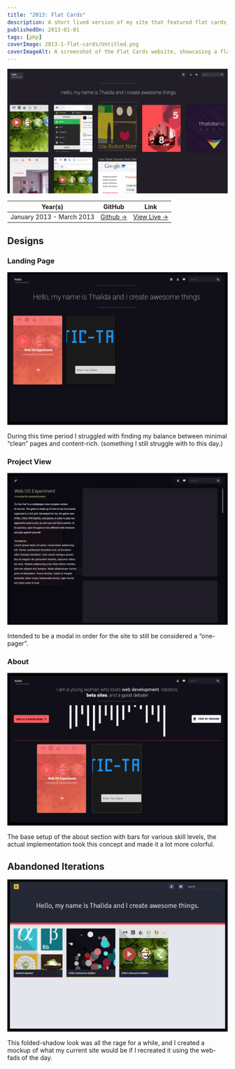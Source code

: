 ```yaml
---
title: "2013: Flat Cards"
description: A short lived version of my site that featured flat cards, because that's all the rage
publishedOn: 2013-01-01
tags: [php]
coverImage: 2013-1-flat-cards/Untitled.png
coverImageAlt: A screenshot of the Flat Cards website, showcasing a flat card design with a clean, minimal aesthetic.
---
```


![Untitled](2013-1-flat-cards/Untitled.png)

| **Year(s)** | **GitHub** | **Link** |
| ----------- | --------- | -------- |
| January 2013 - March 2013 | [Github →](https://github.com/thalida/thalida.com/tree/v-2013-1) | [View Live →](https://2013-1.v.thalida.com) |


## Designs


### Landing Page

![Untitled](2013-1-flat-cards/Untitled%201.png)

During this time period I struggled with finding my balance between minimal “clean” pages and content-rich.
(something I still struggle with to this day.)


### Project View

![Untitled](2013-1-flat-cards/Untitled%202.png)

Intended to be a modal in order for the site to still be considered a “one-pager”.


### About

![Untitled](2013-1-flat-cards/Untitled%203.png)

The base setup of the about section with bars for various skill levels, the actual implementation
took this concept and made it a lot more colorful.


## Abandoned Iterations

![Untitled](2013-1-flat-cards/Untitled%204.png)

This folded-shadow look was all the rage for a while, and I created a mockup of what my current site
would be if I recreated it using the web-fads of the day.
